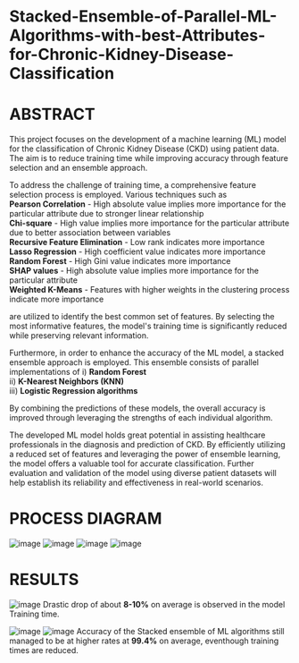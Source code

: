 # Stacked-Ensemble-of-Parallel-ML-Algorithms-with-best-Attributes-for-Chronic-Kidney-Disease-Classification

# ABSTRACT
This project focuses on the development of a machine learning (ML) model for the classification of Chronic Kidney Disease (CKD) using patient data. The aim is to reduce training time while improving accuracy through feature selection and an ensemble approach.

To address the challenge of training time, a comprehensive feature selection process is employed. Various techniques such as <br>
**Pearson Correlation** - High absolute value implies more importance for the particular attribute due to stronger linear relationship <br>
**Chi-square** - High value implies more importance for the particular attribute due to better association between variables <br>
**Recursive Feature Elimination** - Low rank indicates more importance <br>
**Lasso Regression** - High coefficient value indicates more importance <br>
**Random Forest** - High Gini value indicates more importance <br>
**SHAP values** - High absolute value implies more importance for the particular attribute <br>
**Weighted K-Means** - Features with higher weights in the clustering process indicate more importance <br>

are utilized to identify the best common set of features. By selecting the most informative features, the model's training time is significantly reduced while preserving relevant information.

Furthermore, in order to enhance the accuracy of the ML model, a stacked ensemble approach is employed. This ensemble consists of parallel implementations of 
i) **Random Forest** <br>
ii) **K-Nearest Neighbors (KNN)** <br>
iii) **Logistic Regression algorithms**  <br>

By combining the predictions of these models, the overall accuracy is improved through leveraging the strengths of each individual algorithm.

The developed ML model holds great potential in assisting healthcare professionals in the diagnosis and prediction of CKD. By efficiently utilizing a reduced set of features and leveraging the power of ensemble learning, the model offers a valuable tool for accurate classification. Further evaluation and validation of the model using diverse patient datasets will help establish its reliability and effectiveness in real-world scenarios.

# PROCESS DIAGRAM
![image](https://github.com/Vimalan-S/Stacked-Ensemble-of-Parallel-ML-Algorithms-with-best-Attributes-for-Chronic-Kidney-Disease-Classific/assets/105377221/96631f65-10cf-4953-a095-42203dc6ee3f)
![image](https://github.com/Vimalan-S/Stacked-Ensemble-of-Parallel-ML-Algorithms-with-best-Attributes-for-Chronic-Kidney-Disease-Classific/assets/105377221/db81cff9-29eb-4a16-bc2f-f874fe6a9cab)
![image](https://github.com/Vimalan-S/Stacked-Ensemble-of-Parallel-ML-Algorithms-with-best-Attributes-for-Chronic-Kidney-Disease-Classific/assets/105377221/d1bd8aa9-11d9-4b8c-869a-8b61ddcd0388)
![image](https://github.com/Vimalan-S/Stacked-Ensemble-of-Parallel-ML-Algorithms-with-best-Attributes-for-Chronic-Kidney-Disease-Classific/assets/105377221/0be7ade4-0ef0-4ede-b3a6-19046b729bdc)

# RESULTS
![image](https://github.com/Vimalan-S/Stacked-Ensemble-of-Parallel-ML-Algorithms-with-best-Attributes-for-Chronic-Kidney-Disease-Classific/assets/105377221/44423448-6d2b-4c1c-908a-e7fbed1bfdc5)
Drastic drop of about **8-10%** on average is observed in the model Training time. <br>

![image](https://github.com/Vimalan-S/Stacked-Ensemble-of-Parallel-ML-Algorithms-with-best-Attributes-for-Chronic-Kidney-Disease-Classific/assets/105377221/3ed823fe-ef27-4f67-b09f-b43c43e6aae7)
![image](https://github.com/Vimalan-S/Stacked-Ensemble-of-Parallel-ML-Algorithms-with-best-Attributes-for-Chronic-Kidney-Disease-Classific/assets/105377221/6f9a00fb-7371-46df-9894-a37310524b22)
Accuracy of the Stacked ensemble of ML algorithms still managed to be at higher rates at **99.4%** on average, eventhough training times are reduced.




